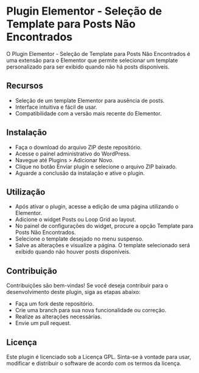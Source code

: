 # Plugin Elementor - Seleção de Template para Posts Não Encontrados
O Plugin Elementor - Seleção de Template para Posts Não Encontrados é uma extensão para o Elementor que permite selecionar um template personalizado para ser exibido quando não há posts disponíveis.

## Recursos
- Seleção de um template Elementor para ausência de posts.
- Interface intuitiva e fácil de usar.
- Compatibilidade com a versão mais recente do Elementor.

## Instalação
- Faça o download do arquivo ZIP deste repositório.
- Acesse o painel administrativo do WordPress.
- Navegue até Plugins > Adicionar Novo.
- Clique no botão Enviar plugin e selecione o arquivo ZIP baixado.
- Aguarde a conclusão da instalação e ative o plugin.

## Utilização
- Após ativar o plugin, acesse a edição de uma página utilizando o Elementor.
- Adicione o widget Posts ou Loop Grid ao layout.
- No painel de configurações do widget, procure a opção Template para Posts Não Encontrados.
- Selecione o template desejado no menu suspenso.
- Salve as alterações e visualize a página. O template selecionado será exibido quando não houver posts disponíveis.

## Contribuição
Contribuições são bem-vindas! Se você deseja contribuir para o desenvolvimento deste plugin, siga as etapas abaixo:

- Faça um fork deste repositório.
- Crie uma branch para sua nova funcionalidade ou correção.
- Realize as alterações necessárias.
- Envie um pull request.

## Licença
Este plugin é licenciado sob a Licença GPL. Sinta-se à vontade para usar, modificar e distribuir o software de acordo com os termos da licença.